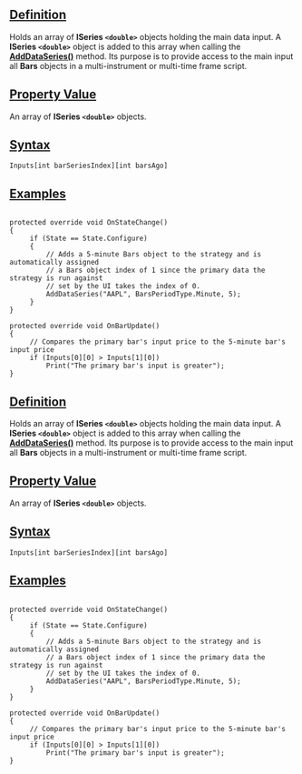 ## [Definition](https://developer.ninjatrader.com/docs/desktop/inputs\#definition)

Holds an array of **ISeries `<double>`** objects holding the main data input. A **ISeries `<double>`** object is added to this array when calling the [**AddDataSeries()**](https://developer.ninjatrader.com/docs/desktop/adddataseries) method. Its purpose is to provide access to the main input all **Bars** objects in a multi-instrument or multi-time frame script.

## [Property Value](https://developer.ninjatrader.com/docs/desktop/inputs\#property-value)

An array of **ISeries `<double>`** objects.

## [Syntax](https://developer.ninjatrader.com/docs/desktop/inputs\#syntax)

`Inputs[int barSeriesIndex][int barsAgo]`

## [Examples](https://developer.ninjatrader.com/docs/desktop/inputs\#examples)

```jsx-150469391 csharp

protected override void OnStateChange()
{
     if (State == State.Configure)
     {
         // Adds a 5-minute Bars object to the strategy and is automatically assigned
         // a Bars object index of 1 since the primary data the strategy is run against
         // set by the UI takes the index of 0.
         AddDataSeries("AAPL", BarsPeriodType.Minute, 5);
     }
}

protected override void OnBarUpdate()
{
     // Compares the primary bar's input price to the 5-minute bar's input price
     if (Inputs[0][0] > Inputs[1][0])
         Print("The primary bar's input is greater");
}

```

## [Definition](https://developer.ninjatrader.com/docs/desktop/inputs\#definition)

Holds an array of **ISeries `<double>`** objects holding the main data input. A **ISeries `<double>`** object is added to this array when calling the [**AddDataSeries()**](https://developer.ninjatrader.com/docs/desktop/adddataseries) method. Its purpose is to provide access to the main input all **Bars** objects in a multi-instrument or multi-time frame script.

## [Property Value](https://developer.ninjatrader.com/docs/desktop/inputs\#property-value)

An array of **ISeries `<double>`** objects.

## [Syntax](https://developer.ninjatrader.com/docs/desktop/inputs\#syntax)

`Inputs[int barSeriesIndex][int barsAgo]`

## [Examples](https://developer.ninjatrader.com/docs/desktop/inputs\#examples)

```jsx-150469391 csharp

protected override void OnStateChange()
{
     if (State == State.Configure)
     {
         // Adds a 5-minute Bars object to the strategy and is automatically assigned
         // a Bars object index of 1 since the primary data the strategy is run against
         // set by the UI takes the index of 0.
         AddDataSeries("AAPL", BarsPeriodType.Minute, 5);
     }
}

protected override void OnBarUpdate()
{
     // Compares the primary bar's input price to the 5-minute bar's input price
     if (Inputs[0][0] > Inputs[1][0])
         Print("The primary bar's input is greater");
}

```
